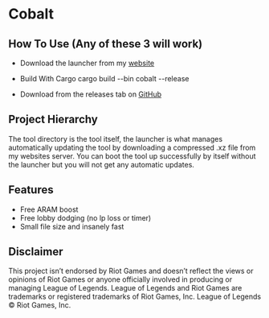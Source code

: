 # Cobalt

## How To Use (Any of these 3 will work)
* Download the launcher from my [website](https://steele.gg/tools/cobalt)

* Build With Cargo cargo build --bin cobalt --release

* Download from the releases tab on [GitHub](https://github.com/steele123/cobalt/releases)

## Project Hierarchy
The tool directory is the tool itself, the launcher is what manages automatically updating the tool by downloading a compressed .xz file from my websites server. You can boot the tool up successfully by itself without the launcher but you will not get any automatic updates.

## Features
* Free ARAM boost
* Free lobby dodging (no lp loss or timer)
* Small file size and insanely fast

## Disclaimer
This project isn’t endorsed by Riot Games and doesn’t reflect the views or opinions of Riot Games or anyone officially involved in producing or managing League of Legends. League of Legends and Riot Games are trademarks or registered trademarks of Riot Games, Inc. League of Legends © Riot Games, Inc.